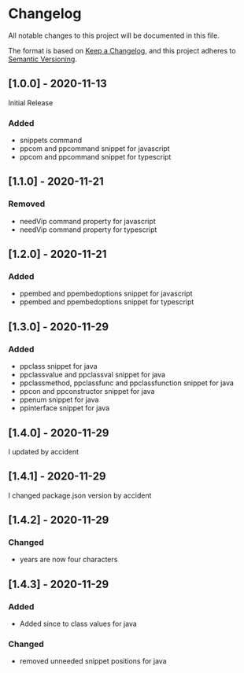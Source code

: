 # Changelog
All notable changes to this project will be documented in this file.

The format is based on [Keep a Changelog](https://keepachangelog.com/en/1.0.0/),
and this project adheres to [Semantic Versioning](https://semver.org/spec/v2.0.0.html).

## [1.0.0] - 2020-11-13
Initial Release

### Added
- snippets command
- ppcom and ppcommand snippet for javascript
- ppcom and ppcommand snippet for typescript

## [1.1.0] - 2020-11-21
### Removed
- needVip command property for javascript
- needVip command property for typescript

## [1.2.0] - 2020-11-21
### Added
- ppembed and ppembedoptions snippet for javascript
- ppembed and ppembedoptions snippet for typescript

## [1.3.0] - 2020-11-29
### Added
- ppclass snippet for java
- ppclassvalue and ppclassval snippet for java
- ppclassmethod, ppclassfunc and ppclassfunction snippet for java
- ppcon and ppconstructor snippet for java
- ppenum snippet for java
- ppinterface snippet for java

## [1.4.0] - 2020-11-29
I updated by accident

## [1.4.1] - 2020-11-29
I changed package.json version by accident

## [1.4.2] - 2020-11-29
### Changed
- years are now four characters

## [1.4.3] - 2020-11-29
### Added
- Added since to class values for java

### Changed
- removed unneeded snippet positions for java